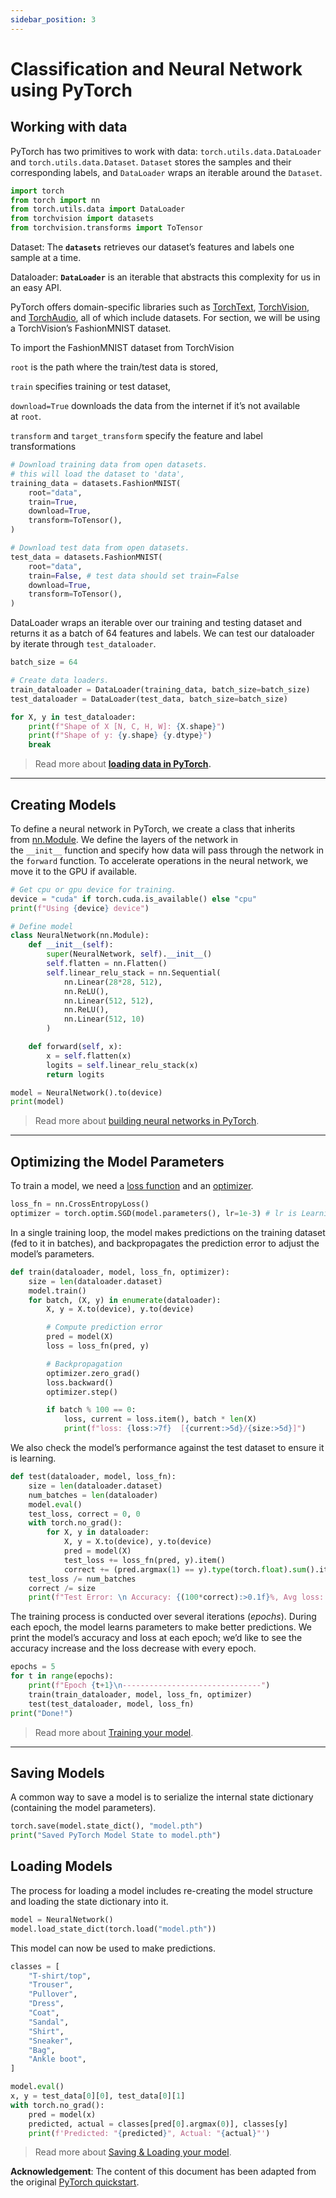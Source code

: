 ```yaml
---
sidebar_position: 3
---
```

# Classification and Neural Network using PyTorch

## Working with data

PyTorch has two primitives to work with data: `torch.utils.data.DataLoader` and `torch.utils.data.Dataset`. `Dataset` stores the samples and their corresponding labels, and `DataLoader` wraps an iterable around the `Dataset`.

```python
import torch
from torch import nn
from torch.utils.data import DataLoader
from torchvision import datasets
from torchvision.transforms import ToTensor
```

Dataset: The **`datasets`** retrieves our dataset’s features and labels one sample at a time.

Dataloader:  **`DataLoader`** is an iterable that abstracts this complexity for us in an easy API.

PyTorch offers domain-specific libraries such as [TorchText](https://pytorch.org/text/stable/index.html), [TorchVision](https://pytorch.org/vision/stable/index.html), and [TorchAudio](https://pytorch.org/audio/stable/index.html), all of which include datasets. For section, we will be using a TorchVision’s FashionMNIST dataset.

To import the FashionMNIST dataset from TorchVision 

`root` is the path where the train/test data is stored,

`train` specifies training or test dataset,

`download=True` downloads the data from the internet if it’s not available at `root`.

`transform` and `target_transform` specify the feature and label transformations

```python
# Download training data from open datasets. 
# this will load the dataset to 'data', 
training_data = datasets.FashionMNIST(
    root="data", 
    train=True, 
    download=True, 
    transform=ToTensor(),
)

# Download test data from open datasets.
test_data = datasets.FashionMNIST(
    root="data",
    train=False, # test data should set train=False
    download=True,
    transform=ToTensor(),
)
```

DataLoader wraps an iterable over our training and testing dataset and returns it as a batch of 64 features and labels. We can test our dataloader by iterate through `test_dataloader`.

```python
batch_size = 64

# Create data loaders.
train_dataloader = DataLoader(training_data, batch_size=batch_size)
test_dataloader = DataLoader(test_data, batch_size=batch_size)

for X, y in test_dataloader:
    print(f"Shape of X [N, C, H, W]: {X.shape}")
    print(f"Shape of y: {y.shape} {y.dtype}")
    break
```

> Read more about **[loading data in PyTorch](https://pytorch.org/tutorials/beginner/basics/data_tutorial.html).**
> 

---

## Creating Models

To define a neural network in PyTorch, we create a class that inherits from [nn.Module](https://pytorch.org/docs/stable/generated/torch.nn.Module.html). We define the layers of the network in the `__init__` function and specify how data will pass through the network in the `forward` function. To accelerate operations in the neural network, we move it to the GPU if available.

```python
# Get cpu or gpu device for training.
device = "cuda" if torch.cuda.is_available() else "cpu"
print(f"Using {device} device")

# Define model
class NeuralNetwork(nn.Module):
    def __init__(self):
        super(NeuralNetwork, self).__init__()
        self.flatten = nn.Flatten()
        self.linear_relu_stack = nn.Sequential(
            nn.Linear(28*28, 512),
            nn.ReLU(),
            nn.Linear(512, 512),
            nn.ReLU(),
            nn.Linear(512, 10)
        )

    def forward(self, x):
        x = self.flatten(x)
        logits = self.linear_relu_stack(x)
        return logits

model = NeuralNetwork().to(device)
print(model)
```

> Read more about [building neural networks in PyTorch](https://pytorch.org/tutorials/beginner/basics/buildmodel_tutorial.html).
> 

---

## **Optimizing the Model Parameters**

To train a model, we need a [loss function](https://pytorch.org/docs/stable/nn.html#loss-functions) and an [optimizer](https://pytorch.org/docs/stable/optim.html).

```python
loss_fn = nn.CrossEntropyLoss()
optimizer = torch.optim.SGD(model.parameters(), lr=1e-3) # lr is Learning Rate
```

In a single training loop, the model makes predictions on the training dataset (fed to it in batches), and backpropagates the prediction error to adjust the model’s parameters.

```python
def train(dataloader, model, loss_fn, optimizer):
    size = len(dataloader.dataset)
    model.train()
    for batch, (X, y) in enumerate(dataloader):
        X, y = X.to(device), y.to(device)

        # Compute prediction error
        pred = model(X)
        loss = loss_fn(pred, y)

        # Backpropagation
        optimizer.zero_grad()
        loss.backward()
        optimizer.step()

        if batch % 100 == 0:
            loss, current = loss.item(), batch * len(X)
            print(f"loss: {loss:>7f}  [{current:>5d}/{size:>5d}]")
```

We also check the model’s performance against the test dataset to ensure it is learning.

```python
def test(dataloader, model, loss_fn):
    size = len(dataloader.dataset)
    num_batches = len(dataloader)
    model.eval()
    test_loss, correct = 0, 0
    with torch.no_grad():
        for X, y in dataloader:
            X, y = X.to(device), y.to(device)
            pred = model(X)
            test_loss += loss_fn(pred, y).item()
            correct += (pred.argmax(1) == y).type(torch.float).sum().item()
    test_loss /= num_batches
    correct /= size
    print(f"Test Error: \n Accuracy: {(100*correct):>0.1f}%, Avg loss: {test_loss:>8f} \n")
```

The training process is conducted over several iterations (*epochs*). During each epoch, the model learns parameters to make better predictions. We print the model’s accuracy and loss at each epoch; we’d like to see the accuracy increase and the loss decrease with every epoch.

```python
epochs = 5
for t in range(epochs):
    print(f"Epoch {t+1}\n-------------------------------")
    train(train_dataloader, model, loss_fn, optimizer)
    test(test_dataloader, model, loss_fn)
print("Done!")
```
> Read more about [Training your model](https://pytorch.org/tutorials/beginner/basics/optimization_tutorial.html).
> 

---

## **Saving Models**

A common way to save a model is to serialize the internal state dictionary (containing the model parameters).

```python
torch.save(model.state_dict(), "model.pth")
print("Saved PyTorch Model State to model.pth")
```

## **Loading Models**

The process for loading a model includes re-creating the model structure and loading the state dictionary into it.

```python
model = NeuralNetwork()
model.load_state_dict(torch.load("model.pth"))
```

This model can now be used to make predictions.

```python
classes = [
    "T-shirt/top",
    "Trouser",
    "Pullover",
    "Dress",
    "Coat",
    "Sandal",
    "Shirt",
    "Sneaker",
    "Bag",
    "Ankle boot",
]

model.eval()
x, y = test_data[0][0], test_data[0][1]
with torch.no_grad():
    pred = model(x)
    predicted, actual = classes[pred[0].argmax(0)], classes[y]
    print(f'Predicted: "{predicted}", Actual: "{actual}"')
```

> Read more about [Saving & Loading your model](https://pytorch.org/tutorials/beginner/basics/saveloadrun_tutorial.html).
> 

**Acknowledgement**: The content of this document has been adapted from the original [PyTorch quickstart](https://pytorch.org/tutorials/beginner/basics/quickstart_tutorial.html).
